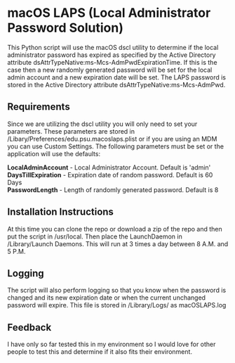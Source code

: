 macOS LAPS (Local Administrator Password Solution)
==================================================

This Python script will use the macOS dscl utility to determine if the
local administrator password has expired as specified by the Active Directory
attribute dsAttrTypeNative:ms-Mcs-AdmPwdExpirationTime. If this is the case
then a new randomly generated password will be set for the local admin account
and a new expiration date will be set. The LAPS password is stored in the
Active Directory attribute dsAttrTypeNative:ms-Mcs-AdmPwd.

Requirements
------------

Since we are utilizing the dscl utility you will only need to set your
parameters. These parameters are stored in /Libary/Preferences/edu.psu.macoslaps.plist
or if you are using an MDM you can use Custom Settings. The following parameters
must be set or the application will use the defaults:

**LocalAdminAccount** - Local Administrator Account. Default is 'admin'  
**DaysTillExpiration** - Expiration date of random password. Default is 60 Days  
**PasswordLength** - Length of randomly generated password. Default is 8  

Installation Instructions
-------------------------
At this time you can clone the repo or download a zip of the repo and then put
the script in /usr/local. Then place the LaunchDaemon in /Library/Launch Daemons.
This will run at 3 times a day between 8 A.M. and 5 P.M.

Logging
-------
The script will also perform logging so that you know when the password is changed
and its new expiration date or when the current unchanged password will expire. This
file is stored in /Library/Logs/ as macOSLAPS.log

Feedback
--------
I have only so far tested this in my environment so I would love for other people
to test this and determine if it also fits their environment.
